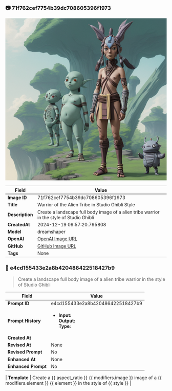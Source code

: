 

### 📷 71f762cef7754b39dc708605396f1973 


![data.id](./71f762cef7754b39dc708605396f1973.jpg)


| Field          | Value                                                                                                                     |
|----------------|---------------------------------------------------------------------------------------------------------------------------|
| **Image ID**             | 71f762cef7754b39dc708605396f1973                                                                                                             |
| **Title**           | Warrior of the Alien Tribe in Studio Ghibli Style                                                                                                       |
| **Description**           | Create a landscape full body image of a alien tribe warrior in the style of Studio Ghibli                                                                                                       |
| **CreatedAt**        | 2024-12-19 09:57:20.795808                                                                                                        |
| **Model**        | dreamshaper                                                                                                        |
| **OpenAI**         | [OpenAI Image URL](http://192.168.1.85:8081/generated-images/b64112510415.png)                                                                                |
| **GitHub**         | [GitHub Image URL](https://raw.githubusercontent.com/Caneta-Silva/weeb/refs/heads/main/images/71f762cef7754b39dc708605396f1973/71f762cef7754b39dc708605396f1973.jpg)                                                                                |
| **Tags**       | None                                                                                                                   |

### 📜 e4cd155433e2a8b420486422518427b9

> Create a landscape full body image of a alien tribe warrior in the style of Studio Ghibli

| Field          | Value                                                                                                                                                                      |
|----------------|----------------------------------------------------------------------------------------------------------------------------------------------------------------------------|
| **Prompt ID**  | e4cd155433e2a8b420486422518427b9                                                                                                                                                            |
| **Prompt History** | <ul><li>**Input:**  <br> **Output:**  <br> **Type:** </li></ul> |
| **Created At** |                                                                                                                                                    |
| **Revised At** | None                                                                                                                                                   |
| **Revised Prompt** | No                                                                                                                                                                      |
| **Enhanced At** | None                                                                                                                                                  |
| **Enhanced Prompt** | No                                                                                                                                                                    |

| **Template**   | Create a {{ aspect_ratio }} {{ modifiers.image }} image of a {{ modifiers.element }} {{ element }} in the style of {{ style }}                                                                                                                                           |


